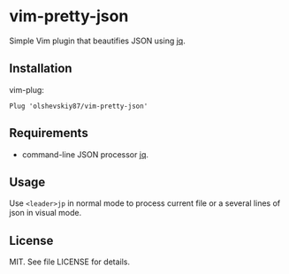 # vim-pretty-json

Simple Vim plugin that beautifies JSON using [jq](https://stedolan.github.io/jq/).

## Installation

vim-plug:

```vim
Plug 'olshevskiy87/vim-pretty-json'
```

## Requirements

- command-line JSON processor [jq](https://stedolan.github.io/jq/).

## Usage

Use `<leader>jp` in normal mode to process current file or a several lines of json in visual mode.

## License

MIT. See file LICENSE for details.
